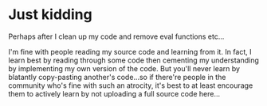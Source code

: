 # Just kidding
Perhaps after I clean up my code and remove eval functions etc...

I'm fine with people reading my source code and learning from it. In fact, I learn best by reading through some code then cementing my understanding by implementing my own version of the code. But you'll never learn by blatantly copy-pasting another's code...so if there're people in the community who's fine with such an atrocity, it's best to at least encourage them to actively learn by not uploading a full source code here...
